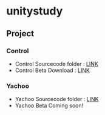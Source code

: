 # unitystudy

## Project
### Control 
- Control Sourcecode folder : [LINK](https://github.com/MinTpie30/unitystudy/tree/master/Control)
- Control Beta Download : [LINK](https://github.com/MinTpie30/unitystudy/releases/tag/Control)

### Yachoo
- Yachoo Sourcecode folder : [LINK](https://github.com/MinTpie30/unitystudy/tree/master/Yachooo)
- Yachoo Beta Coming soon!